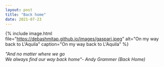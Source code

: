 ```yaml
---
layout: post
title: "Back home"
date: 2021-07-23
---
```



{% 
include image.html 
file="https://debashmitap.github.io/images/gaspari.jpeg" 
alt="On my way back to L'Aquila" 
caption="On my way back to L'Aquila" 
%}


*"And no matter where we go<br/>*
*We always find our way back home"- Andy Grammer (Back Home)*

